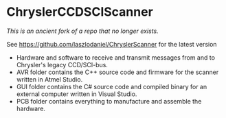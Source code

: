 # ChryslerCCDSCIScanner

_This is an ancient fork of a repo that no longer exists._

See https://github.com/laszlodaniel/ChryslerScanner 
for the latest version

* Hardware and software to receive and transmit messages from and to Chrysler's legacy CCD/SCI-bus.
* AVR folder contains the C++ source code and firmware for the scanner written in Atmel Studio.
* GUI folder contains the C# source code and compiled binary for an external computer written in Visual Studio.
* PCB folder contains everything to manufacture and assemble the hardware.


